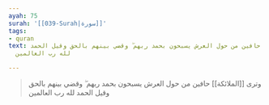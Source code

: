 ```yaml
---
ayah: 75
surah: '[[039-Surah|سورة]]'
tags:
- quran
text: وترى الملائكة حافين من حول العرش يسبحون بحمد ربهم ۖ وقضي بينهم بالحق وقيل الحمد
  لله رب العالمين

---
```

> وترى [[الملائكة]] حافين من حول العرش يسبحون بحمد ربهم ۖ وقضي بينهم بالحق وقيل الحمد لله رب العالمين
